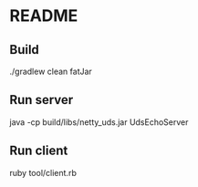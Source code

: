 # README

## Build
 ./gradlew clean fatJar

## Run server
 java -cp build/libs/netty_uds.jar UdsEchoServer

## Run client
 ruby tool/client.rb

